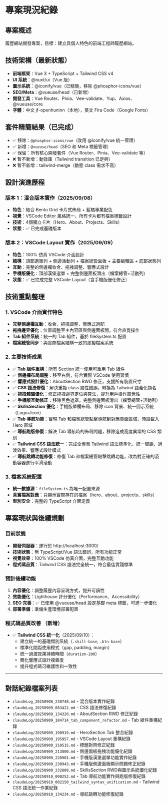 # 專案現況紀錄

## 專案概述
履歷網站開發專案，目標：建立具個人特色的前端工程師履歷網站。

## 技術架構（最新狀態）
- **前端框架**：Vue 3 + TypeScript + Tailwind CSS v4
- **UI 系統**：@nuxt/ui（Vue 版）
- **圖示系統**：@iconify/vue（已精簡，移除 @phosphor-icons/vue）
- **SEO/Meta**：@vueuse/head（已新增）
- **開發工具**：Vue Router、Pinia、Vee-validate、Yup、Axios、@vueuse/core
- **字體**：中文 jf-openhuninn（本地），英文 Fira Code（Google Fonts）

## 套件精簡結果（已完成）
- ✅ 移除：`@phosphor-icons/vue`（改用 @iconify/vue 統一管理）
- ✅ 新增：`@vueuse/head`（SEO 和 Meta 標籤管理）
- ✅ 保留：所有核心開發套件（Vue Router、Pinia、Vee-validate 等）
- ❌ 暫不新增：動效庫（Tailwind transition 已足夠）
- ❌ 暫不新增：tailwind-merge（動態 class 需求不高）

## 設計演進歷程

### 版本 1：混合版本實作（2025/09/08）
- **特色**：結合 Bento Grid 卡片式佈局 + 藍橘專業配色
- **視覺**：VSCode Editor 風格統一，所有卡片都有檔案標籤設計
- **技術**：4個獨立卡片（Hero、About、Projects、Skills）
- **狀態**：✅ 已完成基礎版本

### 版本 2：VSCode Layout 實作（2025/09/09）
- **特色**：100% 仿真 VSCode 介面設計
- **結構**：頂部選單列 + 側邊活動列 + 檔案總管面板 + 主要編輯區 + 底部狀態列
- **互動**：完整的側邊欄收合、拖拽調整、響應式設計
- **手機版優化**：頂部漢堡選單 + 完整側邊面板滑出（檔案總管+活動列）
- **狀態**：✅ 已完成完整 VSCode Layout（含手機版優化修正）

## 技術重點整理

### 1. VSCode 介面實作特色
- **完整側邊欄互動**：收合、拖拽調整、響應式適配
- **拖拽邊界優化**：位置調整至主內容區與側邊面板間，符合直覺操作
- **Tab 組件系統**：統一的 Tab 組件，基於 fileSystem.ts 配置
- **檔案總管同步**：與實際檔案結構一致的虛擬檔案系統

### 2. 主要技術成果
- ✅ **Tab 組件重構**：所有 Section 統一使用可重用 Tab 組件
- ✅ **側邊欄布局調整**：移至右側，符合實際 VSCode 使用習慣
- ✅ **響應式設計優化**：AboutSection RWD 修正，支援所有裝置尺寸
- ✅ **CSS 語法修復**：解決重複 class 屬性錯誤，轉換為 Tailwind 語義化類名
- ✅ **拖拽體驗優化**：修正拖拽邊界定位與算法，提升用戶操作直覺性
- ✅ **手機版互動修正**：移除黑色遮罩，完整側邊面板滑出（檔案總管+活動列）
- ✅ **SkillsSection 優化**：手機版單欄布局、移除 icon 背景、統一圖示系統（Logo+Icon）
- ✅ **Tab 導航功能**：實現 Tab 和檔案總管點擊導航到對應頁面區域，預設載入 Hero 區域
- ✅ **導航跑版修復**：解決 Tab 導航時的佈局問題，移除造成高度異常的 CSS 類別
- ✅ **Tailwind CSS 語法統一**：完成全專案 Tailwind 語法標準化，統一間距、過渡效果、響應式設計模式
- ✅ **導航跳轉功能修復**：修復 Tab 和檔案總管點擊跳轉功能，改為對正確的滾動容器進行平滑滾動

### 3. 檔案系統配置
- **統一數據源**：`fileSystem.ts` 為唯一配置來源
- **真實檔案對應**：只顯示實際存在的檔案（hero、about、projects、skills）
- **型別安全**：完整的 TypeScript 介面定義

## 專案現狀與後續規劃

### 目前狀態
- **開發伺服器**：運行於 http://localhost:3000/
- **技術狀態**：無 TypeScript/Vue 語法錯誤，所有功能正常
- **視覺效果**：100% VSCode 仿真介面，完整互動功能
- **程式碼品質**：Tailwind CSS 語法完全統一，符合最佳實踐標準

### 預計後續功能
1. **內容優化**：調整履歷內容呈現方式，提升可讀性
2. **效能優化**：Lighthouse 評分優化（Performance、Accessibility）
3. **SEO 完善**：✅ 已使用 @vueuse/head 設定基礎 meta 標籤，可進一步優化
4. **部署準備**：準備生產環境部署配置

### 程式碼品質改善 （新增）
- ✅ **Tailwind CSS 統一化**（2025/09/10）：
  - 建立統一的基礎類別系統（`.skill-base`, `.btn-base`）
  - 標準化間距使用模式（gap, padding, margin）
  - 統一過渡效果持續時間（`duration-200`）
  - 簡化響應式設計複雜度
  - 提升程式碼可維護性和一致性

---

## 對話紀錄檔案列表
- `claudeLog_20250908_230748.md` - 混合版本實作紀錄
- `claudeLog_20250909_083422.md` - CSS 語法修復紀錄  
- `claudeLog/20250909_134320.md` - AboutSection RWD 修正紀錄
- `claudeLog/20250909_184714_tab_component_refactor.md` - Tab 組件重構紀錄
- `claudeLog/20250909_190919.md` - HeroSection Tab 整合紀錄
- `claudeLog/20250909_195957.md` - VSCode Layout 重構紀錄
- `claudeLog/20250909_210515.md` - 標題對齊修正紀錄
- `claudeLog/20250909_213800.md` - 側邊面板拖拽功能優化紀錄
- `claudeLog/20250909_220901.md` - 手機版漢堡選單功能實作紀錄
- `claudeLog/20250909_230943.md` - 手機版側邊面板顯示問題修正紀錄
- `claudeLog/20250909_232809.md` - SkillsSection RWD與圖示系統優化紀錄
- `claudeLog/20250910_000252.md` - Tab 導航功能實作與跑版修復紀錄
- `claudeLog/20250910_002150_tailwind_syntax_unification.md` - Tailwind CSS 語法統一作業紀錄
- `claudeLog/20250910_134234.md` - 導航跳轉功能修復紀錄
